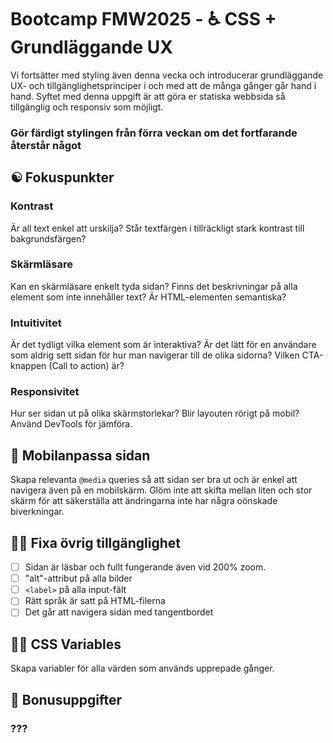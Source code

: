 # Bootcamp FMW2025 - ♿️ CSS + Grundläggande UX

Vi fortsätter med styling även denna vecka och introducerar grundläggande UX- och tillgänglighetsprinciper i och med att de många gånger går hand i hand. Syftet med denna uppgift är att göra er statiska webbsida så tillgänglig och responsiv som möjligt.

### Gör färdigt stylingen från förra veckan om det fortfarande återstår något

## ☯️ Fokuspunkter

### Kontrast

Är all text enkel att urskilja? Står textfärgen i tillräckligt stark kontrast till bakgrundsfärgen?

### Skärmläsare

Kan en skärmläsare enkelt tyda sidan? Finns det beskrivningar på alla element som inte innehåller text? Är HTML-elementen semantiska?

### Intuitivitet

Är det tydligt vilka element som är interaktiva? Är det lätt för en användare som aldrig sett sidan för hur man navigerar till de olika sidorna? Vilken CTA-knappen (Call to action) är?

### Responsivitet

Hur ser sidan ut på olika skärmstorlekar? Blir layouten rörigt på mobil? Använd DevTools för jämföra.

## 📱 Mobilanpassa sidan

Skapa relevanta `@media` queries så att sidan ser bra ut och är enkel att navigera även på en mobilskärm. Glöm inte att skifta mellan liten och stor skärm för att säkerställa att ändringarna inte har några oönskade biverkningar.

## 👩‍🔧 Fixa övrig tillgänglighet

- [ ] Sidan är läsbar och fullt fungerande även vid 200% zoom.
- [ ] "alt"-attribut på alla bilder
- [ ] `<label>` på alla input-fält
- [ ] Rätt språk är satt på HTML-filerna
- [ ] Det går att navigera sidan med tangentbordet

## 👩‍🎨 CSS Variables

Skapa variabler för alla värden som används upprepade gånger.

## 🎁 Bonusuppgifter

### ???
